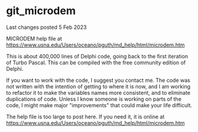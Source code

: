 # git_microdem
 
Last changes posted 5 Feb 2023

MICRODEM help file at https://www.usna.edu/Users/oceano/pguth/md_help/html/microdem.htm

This is about 400,000 lines of Delphi code, going back to the first iteration of Turbo Pascal.  This can be compiled with the free community edition of Delphi.

If you want to work with the code, I suggest you contact me. The code was not written with the intention of getting to where it is now, and I am working to refactor it to make the variables names more consistent, and to eliminate duplications of code.  Unless I know someone is working on parts of the code, I might make major "improvements" that could make your life difficult.

The help file is too large to post here.  If you need it, it is online at https://www.usna.edu/Users/oceano/pguth/md_help/html/microdem.htm
